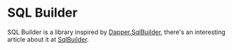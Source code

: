 # SQL Builder

SQL Builder is a library inspired by [Dapper.SqlBuilder](https://github.com/StackExchange/dapper-dot-net/blob/master/Dapper.SqlBuilder/SqlBuilder.cs), there's an interesting article about it at [SqlBuilder](https://samsaffron.com/archive/2011/09/05/Digging+ourselves+out+of+the+mess+Linq-2-SQL+created).
